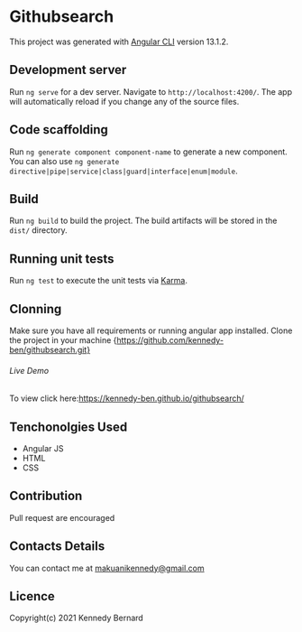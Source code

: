 # Githubsearch

This project was generated with [Angular CLI](https://github.com/angular/angular-cli) version 13.1.2.

## Development server

Run `ng serve` for a dev server. Navigate to `http://localhost:4200/`. The app will automatically reload if you change any of the source files.

## Code scaffolding

Run `ng generate component component-name` to generate a new component. You can also use `ng generate directive|pipe|service|class|guard|interface|enum|module`.

## Build

Run `ng build` to build the project. The build artifacts will be stored in the `dist/` directory.

## Running unit tests

Run `ng test` to execute the unit tests via [Karma](https://karma-runner.github.io).


## Clonning

Make sure you have all requirements or running angular app installed.
Clone the project in your machine {https://github.com/kennedy-ben/githubsearch.git}

###### Live Demo

To view click here:https://kennedy-ben.github.io/githubsearch/

## Tenchonolgies Used

* Angular JS
* HTML
* CSS

## Contribution
Pull request are encouraged

## Contacts Details
You can contact me at makuanikennedy@gmail.com

## Licence
Copyright(c) 2021 Kennedy Bernard
